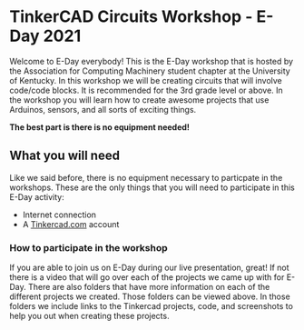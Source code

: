 # TinkerCAD Circuits Workshop - E-Day 2021
Welcome to E-Day everybody! This is the E-Day workshop that is hosted by the Association for Computing Machinery student chapter at the University of Kentucky. In this workshop we will be creating circuits that will involve code/code blocks. It is recommended for the 3rd grade level or above. In the workshop you will learn how to create awesome projects that use Arduinos, sensors, and all sorts of exciting things.

__The best part is there is no equipment needed!__

## What you will need
Like we said before, there is no equipment necessary to particpate in the workshops. These are the only things that you will need to participate in this E-Day activity:
* Internet connection
* A [Tinkercad.com](https://www.tinkercad.com/) account

### How to participate in the workshop
If you are able to join us on E-Day during our live presentation, great! If not there is a video that will go over each of the projects we came up with for E-Day. There are also folders that have more information on each of the different projects we created. Those folders can be viewed above. In those folders we include links to the Tinkercad projects, code, and screenshots to help you out when creating these projects.
